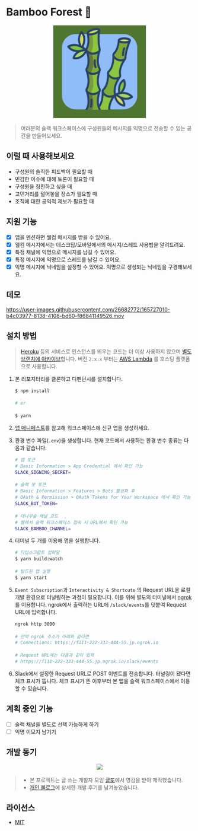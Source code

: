 # Bamboo Forest 🎋

<center>
  <img src="./assets/logo.png" width="250"/>
</center>

> 여러분의 슬랙 워크스페이스에 구성원들의 메시지를 익명으로 전송할 수 있는 공간을 만들어보세요.

## 이럴 때 사용해보세요

- 구성원의 솔직한 피드백이 필요할 때
- 민감한 이슈에 대해 토론이 필요할 때
- 구성원을 칭찬하고 싶을 때
- 고민거리를 털어놓을 장소가 필요할 때
- 조직에 대한 공익적 제보가 필요할 때

## 지원 기능

- [x] 앱을 멘션하면 웰컴 메시지를 받을 수 있어요.
- [x] 웰컴 메시지에서는 데스크탑/모바일에서의 메시지/스레드 사용법을 알려드려요.
- [x] 특정 채널에 익명으로 메시지를 남길 수 있어요.
- [x] 특정 메시지에 익명으로 스레드를 남길 수 있어요.
- [x] 익명 메시지에 닉네임을 설정할 수 있어요. 익명으로 생성되는 닉네임을 구경해보세요.

## 데모

<https://user-images.githubusercontent.com/26682772/165727010-b4c03977-8138-4108-bd60-f86841149526.mov>

## 설치 방법

> [Heroku](https://www.heroku.com/) 등의 서비스로 인스턴스를 띄우는 코드는 더 이상 사용하지 않으며 [별도 브랜치에 아카이브](https://github.com/wormwlrm/bamboo-forest/tree/instance)합니다. 버전 `2.x.x` 부터는 [AWS Lambda](https://github.com/wormwlrm/bamboo-forest/) 를 호스팅 플랫폼으로 사용합니다.

1. 본 리포지터리를 클론하고 디펜던시를 설치합니다.

    ```sh
    $ npm install

    # or

    $ yarn
    ```

1. [앱 매니페스트](./manifest.json)를 참고해 워크스페이스에 신규 앱을 생성하세요.

1. 환경 변수 파일(`.env`)을 생성합니다. 현재 코드에서 사용하는 환경 변수 종류는 다음과 같습니다.

    ```bash
    # 앱 토큰
    # Basic Information > App Credential 에서 확인 가능
    SLACK_SIGNING_SECRET=

    # 슬랙 봇 토큰
    # Basic Information > Features > Bots 활성화 후
    # OAuth & Permission > OAuth Tokens for Your Workspace 에서 확인 가능
    SLACK_BOT_TOKEN=

    # 대나무숲 채널 코드
    # 웹에서 슬랙 워크스페이스 접속 시 URL에서 확인 가능
    SLACK_BAMBOO_CHANNEL=
    ```

1. 터미널 두 개를 이용해 앱을 실행합니다.

    ```sh
    # 타입스크립트 컴파일
    $ yarn build:watch

    # 빌드된 앱 실행
    $ yarn start
    ```

1. `Event Subscription`과 `Interactivity & Shortcuts` 의 Request URL을 로컬 개발 환경으로 터널링하는 과정이 필요합니다. 이를 위해 별도의 터미널에서 [ngrok](https://ngrok.com/)를 이용합니다. ngrok에서 출력하는 URL에 `/slack/events`를 덧붙여 Request URL에 입력합니다.

    ```sh
    ngrok http 3000
    
    # 만약 ngrok 주소가 아래와 같다면
    # Connections: https://f111-222-333-444-55.jp.ngrok.io

    # Request URL에는 다음과 같이 입력
    # https://f111-222-333-444-55.jp.ngrok.io/slack/events
    ```

1. Slack에서 설정한 Request URL로 POST 이벤트를 전송합니다. 터널링이 됐다면 체크 표시가 뜹니다. 체크 표시가 뜬 이후부터 본 앱을 슬랙 워크스페이스에서 이용할 수 있습니다.

## 계획 중인 기능

- [ ] 슬랙 채널을 별도로 선택 가능하게 하기
- [ ] 익명 이모지 남기기

## 개발 동기

<center>
  <img src="https://avatars.githubusercontent.com/u/52557539?s=150&v=4" width="100"/>
</center>

> - 본 프로젝트는 글 쓰는 개발자 모임 [글또](https://www.notion.so/zzsza/ac5b18a482fb4df497d4e8257ad4d516)에서 영감을 받아 제작했습니다.
> - [개인 블로그](https://wormwlrm.github.io/2022/05/07/Bamboo-Forest-Slack-App.html)에 상세한 개발 후기를 남겨놓았습니다.

## 라이선스

- [MIT](./LICENSE)

